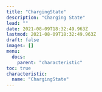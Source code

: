 ```yaml
---
title: "ChargingState"
description: "Charging State"
lead: ""
date: 2021-08-09T18:32:49.963Z
lastmod: 2021-08-09T18:32:49.963Z
draft: false
images: []
menu:
  docs:
    parent: "characteristic"
toc: true
characteristic:
  name: "ChargingState"
---
```

